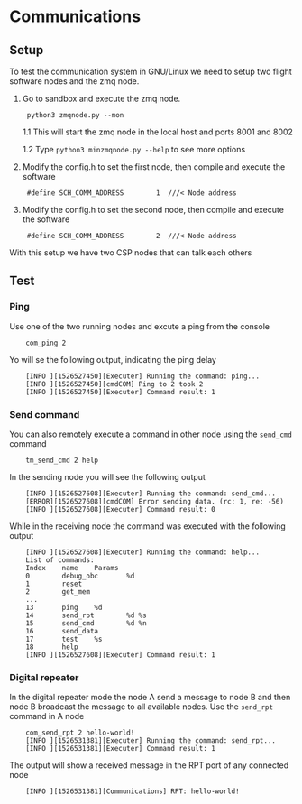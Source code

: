 # Communications

## Setup
To test the communication system in GNU/Linux we need to setup two flight 
software nodes and the zmq node.

1. Go to sandbox and execute the zmq node.
        
        python3 zmqnode.py --mon
    
    1.1 This will start the zmq node in the local host and ports 8001 and 8002
    
    1.2 Type ```python3 minzmqnode.py --help``` to see more options
    
2. Modify the config.h to set the first node, then compile and execute the software

        #define SCH_COMM_ADDRESS        1  ///< Node address

3. Modify the config.h to set the second node, then compile and execute the software

        #define SCH_COMM_ADDRESS        2  ///< Node address
        
With this setup we have two CSP nodes that can talk each others

## Test

### Ping
Use one of the two running nodes and excute a ping from the console

        com_ping 2

Yo will se the following output, indicating the ping delay

        [INFO ][1526527450][Executer] Running the command: ping...
        [INFO ][1526527450][cmdCOM] Ping to 2 took 2
        [INFO ][1526527450][Executer] Command result: 1

### Send command
You can also remotely execute a command in other node using the ```send_cmd```
command

        tm_send_cmd 2 help
        
In the sending node you will see the following output

        [INFO ][1526527608][Executer] Running the command: send_cmd...
        [ERROR][1526527608][cmdCOM] Error sending data. (rc: 1, re: -56)
        [INFO ][1526527608][Executer] Command result: 0
        
While in the receiving node the command was executed with the following output

        [INFO ][1526527608][Executer] Running the command: help...
        List of commands:
        Index    name    Params
        0        debug_obc       %d
        1        reset   
        2        get_mem         
        ...   
        13       ping    %d
        14       send_rpt        %d %s
        15       send_cmd        %d %n
        16       send_data       
        17       test    %s
        18       help    
        [INFO ][1526527608][Executer] Command result: 1

### Digital repeater

In the digital repeater mode the node A send a message to node B and then node
B broadcast the message to all available nodes. Use the ```send_rpt``` command
in A node

        com_send_rpt 2 hello-world!
        [INFO ][1526531381][Executer] Running the command: send_rpt...
        [INFO ][1526531381][Executer] Command result: 1
        
The output will show a received message in the RPT port of any connected node

        [INFO ][1526531381][Communications] RPT: hello-world!
        
 